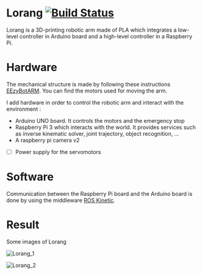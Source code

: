 # Lorang  [![Build Status](https://travis-ci.com/NormanMarlier/Lorang.svg?branch=master)](https://travis-ci.com/NormanMarlier/Lorang)
Lorang is a 3D-printing robotic arm made of PLA which integrates a low-level controller in Arduino board and a high-level controller in a Raspberry Pi.  



# Hardware
The mechanical structure is made by following these instructions [EEzyBotARM](https://www.thingiverse.com/thing:1454048). You can find the motors used for moving the arm.

I add hardware in order to control the robotic arm and interact with the environment :
* Arduino UNO board. It controls the motors and the emergency stop
* Raspberry Pi 3 which interacts with the world. It provides services such as inverse kinematic solver, joint trajectory, object recognition, ...
* A raspberry pi camera v2  

- [ ] Power supply for the servomotors   

# Software
Communication between the Raspberry Pi board and the Arduino board is done by using the middleware [ROS Kinetic](http://www.ros.org/).

# Result
Some images of Lorang

![Lorang_1](../master/Lorang_1.jpg)

![Lorang_2](../master/Lorang_2.jpg)



